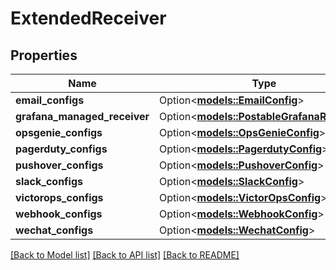 # ExtendedReceiver

## Properties

Name | Type | Description | Notes
------------ | ------------- | ------------- | -------------
**email_configs** | Option<[**models::EmailConfig**](EmailConfig.md)> |  | [optional]
**grafana_managed_receiver** | Option<[**models::PostableGrafanaReceiver**](PostableGrafanaReceiver.md)> |  | [optional]
**opsgenie_configs** | Option<[**models::OpsGenieConfig**](OpsGenieConfig.md)> |  | [optional]
**pagerduty_configs** | Option<[**models::PagerdutyConfig**](PagerdutyConfig.md)> |  | [optional]
**pushover_configs** | Option<[**models::PushoverConfig**](PushoverConfig.md)> |  | [optional]
**slack_configs** | Option<[**models::SlackConfig**](SlackConfig.md)> |  | [optional]
**victorops_configs** | Option<[**models::VictorOpsConfig**](VictorOpsConfig.md)> |  | [optional]
**webhook_configs** | Option<[**models::WebhookConfig**](WebhookConfig.md)> |  | [optional]
**wechat_configs** | Option<[**models::WechatConfig**](WechatConfig.md)> |  | [optional]

[[Back to Model list]](../README.md#documentation-for-models) [[Back to API list]](../README.md#documentation-for-api-endpoints) [[Back to README]](../README.md)


